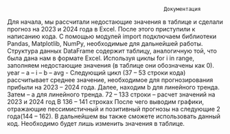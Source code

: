                                                        Документация
Для начала, мы рассчитали недостающие значения в таблице и сделали прогноз на 2023 и 2024 года в Excel.
После этого приступили к написанию кода. С помощью модулей import подключаем библиотеки Pandas, Matplotlib, NumPy, необходимые для дальнейшей работы. Структура данных DataFrame содержит таблицу, аналогичную той, что была дана нам в формате Excel.
Используя циклы for i in range, заполняем недостающие значения (в таблице они обозначены как 0).
     year –
     a –
     i –
     b –
    avg -
Следующий цикл (37 – 53 строки кода) рассчитывает среднее значение, необходимое для  прогнозирования прибыли на 2023 – 2024 года.
Далее, находим b для  линейного тренда. Затем – a для линейного тренда.
72 – 133 строки – расчет значений на 2023 и 2024 год
В 136 – 141 строках
После чего выводим графики, отражающие пессимистичный и позитивный прогнозы на следующие 2 года(144 – 162).
В дальнейшем вы также сможете использовать данный код. Необходимо будет лишь изменить значения в таблице.
